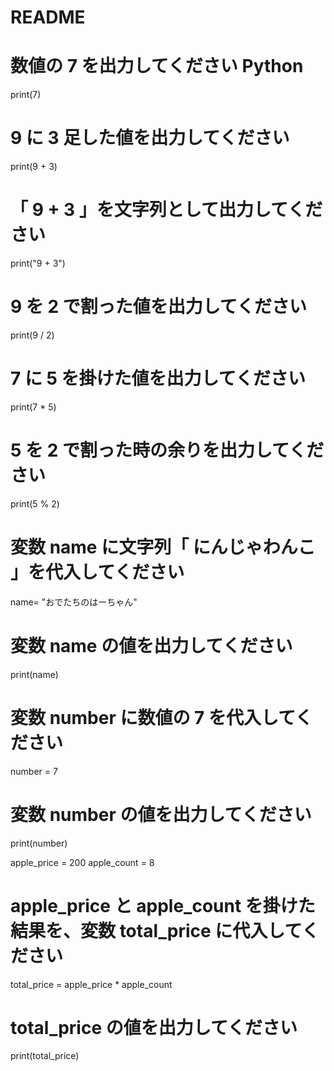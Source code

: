 # README



# 数値の 7 を出力してください Python
print(7)

# 9 に 3 足した値を出力してください
print(9 + 3)

# 「 9 + 3 」を文字列として出力してください
print("9 + 3")

# 9 を 2 で割った値を出力してください
print(9 / 2)

# 7 に 5 を掛けた値を出力してください
print(7 * 5)

# 5 を 2 で割った時の余りを出力してください
print(5 % 2)
# 変数 name に文字列「 にんじゃわんこ 」を代入してください
name= "おでたちのはーちゃん"

# 変数 name の値を出力してください
print(name)

# 変数 number に数値の 7 を代入してください
number = 7

# 変数 number の値を出力してください
print(number)

apple_price = 200
apple_count = 8

# apple_price と apple_count を掛けた結果を、変数 total_price に代入してください
total_price = apple_price * apple_count

# total_price の値を出力してください
print(total_price)
